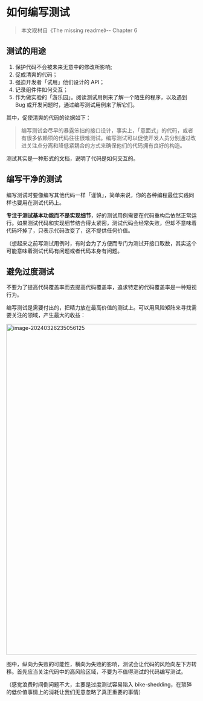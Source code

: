 # 如何编写测试

> 本文取材自《The missing readme》-- Chapter 6

## 测试的用途

1. 保护代码不会被未来无意中的修改所影响;
2. 促成清爽的代码；
3. 强迫开发者「试用」他们设计的 API；
4. 记录组件件如何交互；
5. 作为做实验的「游乐园」。阅读测试用例来了解一个陌生的程序，以及遇到 Bug 或开发问题时，通过编写测试用例来了解它们。

其中，促使清爽的代码的论据如下：

> 编写测试会尽早的暴露笨拙的接口设计，事实上，「意面式」的代码，或者有很多依赖项的代码往往很难测试。编写测试可以促使开发人员分别通过改进关注点分离和降低紧耦合的方式来确保他们的代码拥有良好的构造。



测试其实是一种形式的文档，说明了代码是如何交互的。

## 编写干净的测试

编写测试时要像编写其他代码一样「谨慎」，简单来说，你的各种编程最佳实践同样也要用在测试代码上。

**专注于测试基本功能而不是实现细节**，好的测试用例需要在代码重构后依然正常运行。如果测试代码和实现细节结合得太紧密，测试代码会经常失败，但却不意味着代码坏掉了，只表示代码改变了，这不提供任何价值。



（想起来之前写测试用例时，有时会为了方便而专门为测试开接口取数，其实这个可能意味着测试代码有问题或者代码本身有问题。



## 避免过度测试

不要为了提高代码覆盖率而去提高代码覆盖率，追求特定的代码覆盖率是一种短视行为。

编写测试是需要付出的，把精力放在最高价值的测试上。可以用风险矩阵来寻找需要关注的领域，产生最大的收益：

<img width="876" alt="image-20240326235056125" src="https://github.com/winterggg/blog/assets/92662575/26b20aff-1f07-43f3-b63e-2cf339fb3861">

图中，纵向为失败的可能性，横向为失败的影响，测试会让代码的风险向左下方转移。首先应当关注代码中的高风险区域，不要为不值得测试的代码编写测试。

（感觉浪费时间倒问题不大，主要是过度测试容易陷入 bike-shedding，在琐碎的低价值事情上的消耗让我们无意忽略了真正重要的事情）